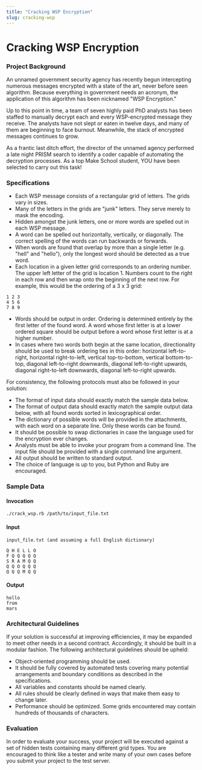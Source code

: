 ```yaml
---
title: "Cracking WSP Encryption"
slug: cracking-wsp
---
```


# Cracking WSP Encryption

### Project Background
An unnamed government security agency has recently begun intercepting numerous messages encrypted with a state of the art, never before seen algorithm. Because everything in government needs an acronym, the application of this algorithm has been nicknamed "WSP Encryption."

Up to this point in time, a team of seven highly paid PhD analysts has been staffed to manually decrypt each and every WSP-encrypted message they receive. The analysts have not slept or eaten in twelve days, and many of them are
beginning to face burnout. Meanwhile, the stack of encrypted messages continues to grow.

As a frantic last ditch effort, the director of the unnamed agency performed a late night PRISM search to identify a coder capable of automating the decryption processes. As a top Make School student, YOU have been selected to carry out this task!

### Specifications


* Each WSP message consists of a rectangular grid of letters. The grids vary in sizes.
* Many of the letters in the grids are "junk" letters. They serve merely to mask the encoding.
* Hidden amongst the junk letters, one or more words are spelled out in each
WSP message.
* A word can be spelled out horizontally, vertically, or diagonally. The
correct spelling of the words can run backwards or forwards.
* When words are found that overlap by more than a single letter (e.g. "hell" and "hello"), only the longest word should be detected as a true word.
* Each location in a given letter grid corresponds to an ordering number. The upper left letter of the grid is location 1. Numbers count to the right in each row and then wrap onto the beginning of the next row. For example, this would be the ordering of a 3 x 3 grid:

````
1 2 3
4 5 6
7 8 9
````

* Words should be output in order. Ordering is determined entirely by the first letter of the found word. A word whose first letter is at a lower ordered square should be output before a word whose first letter is at a higher number.
* In cases where two words both begin at the same location, directionality should be used to break ordering ties in this order: horizontal left-to-right, horizontal right-to-left, vertical top-to-bottom, vertical bottom-to-top, diagonal left-to-right downwards, diagonal left-to-right upwards, diagonal right-to-left downwards, diagonal left-to-right upwards.

For consistency, the following protocols must also be followed in your solution:

* The format of input data should exactly match the sample data below.
* The format of output data should exactly match the sample output data below, with all found words sorted in lexicographical order.
* The dictionary of possible words will be provided in the attachments, with each word on a separate line. Only these words can be found.
* It should be possible to swap dictionaries in case the language used for the encryption ever changes.
* Analysts must be able to invoke your program from a command line. The input file should be provided with a single command line argument.
* All output should be written to standard output.
* The choice of language is up to you, but Python and Ruby are encouraged.

### Sample Data

#### Invocation
`./crack_wsp.rb /path/to/input_file.txt`

#### Input

`input_file.txt (and assuming a full English dictionary)`

````
Q H E L L O
F Q Q Q Q Q
S R A M Q Q
Q Q O Q Q Q
Q Q Q M Q Q
````
#### Output

````
hello
from
mars
````

### Architectural Guidelines

If your solution is successful at improving efficiencies, it may be expanded to meet other needs in a second contract. Accordingly, it should be built in a modular fashion. The following architectural guidelines should be upheld:

* Object-oriented programming should be used.
* It should be fully covered by automated tests covering many potential arrangements and boundary conditions as described in the specifications.
* All variables and constants should be named clearly.
* All rules should be clearly defined in ways that make them easy to change later.
* Performance should be optimized. Some grids encountered may contain hundreds of thousands of characters.

### Evaluation

In order to evaluate your success, your project will be executed against a set of hidden tests containing many different grid types. You are encouraged to think like a tester and write many of your own cases before you submit your project to the test server.
